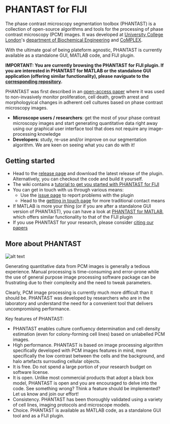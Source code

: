 PHANTAST for FIJI
========

The phase contrast microscopy segmentation toolbox (PHANTAST) is a collection of open-source algorithms and tools for the processing of phase contrast microscopy (PCM) images. It was developed at [University College London](http://www.ucl.ac.uk)'s [department of Biochemical Engineering](http://www.ucl.ac.uk/biochemeng) and [CoMPLEX](http://www.ucl.ac.uk/complex).

With the ultimate goal of being plateform agnostic, PHANTAST is currently available as a standalone GUI, MATLAB code, and FIJI plugin.

**IMPORTANT: You are currently browsing the PHANTAST for FIJI plugin. If you are interested in  PHANTAST for MATLAB or the standalone GUI application (offering similar functionality), please naviguate to the [corresponding repository](https://github.com/nicjac/PHANTAST-MATLAB).**

PHANTAST was first described in an [open-access paper](http://onlinelibrary.wiley.com/doi/10.1002/bit.25115/abstract) where it was used to non-invasively monitor proliferation, cell death, growth arrest and morphologyical changes in adherent cell cultures based on phase contrast microscopy images.

  * **Microscope users / researchers**: get the most of your phase contrast microscopy images and start generating quantitative data right away using our graphical user interface tool that does not require any image-processing knowledge
  * **Developers**: study, re-use and/or improve on our segmentation algorithm. We are keen on seeing what you can do with it!

Getting started
---------------
  * Head to the [release page](https://github.com/nicjac/PHANTAST-FIJI/releases) and download the latest release of the plugin. Alternatively, you can checkout the code and build it yourself.
  * The wiki contains a [tutorial to get you started with PHANTAST for FIJI](https://github.com/nicjac/PHANTAST-FIJI/wiki/PHANTAST-FIJI-plugin-tutorial)
  * You can get in touch with us through various means:
    * Use the [issue page](https://github.com/nicjac/PHANTAST-FIJI/issues) to report problems with the plugin
    * Head to the [getting in touch page](https://github.com/nicjac/PHANTAST-FIJI/wiki/Getting-in-touch) for more traditional contact means  
  * If MATLAB is more your thing (or if you are after a standalone GUI version of PHANTAST), you can have a look at [PHANTAST for MATLAB](https://github.com/nicjac/PHANTAST-MATLAB), which offers similar functionality to that of the FIJI plugin
  * If you use PHANTAST for your research, please consider [citing our papers](https://github.com/nicjac/PHANTAST-FIJI/wiki/How-to-cite-PHANTAST)

More about PHANTAST
-------------------
![alt text](https://github.com/nicjac/phantast/blob/gh-pages/images/Example.png "Example of PCM image segmentation using PHANTAST")

Generating quantitative data from PCM images is generally a tedious experience. Manual processing is time-consuming and error-prone while the use of general purpose image processing software package can be frustrating due to their complexity and the need to tweak parameters.

Clearly, PCM image processing is currently much more difficult than it should be. PHANTAST was developed by researchers who are in the laboratory and understand the need for a convenient tool that delivers uncompromising performance. 

Key features of PHANTAST:
  * PHANTAST enables culture confluency determination and cell density estimation (even for colony-forming cell lines) based on unlabelled PCM images.
  * High performance. PHANTAST is based on image processing algorithm specifically developed with PCM images features in mind, more specifically the low contrast between the cells and the background, and halo artefacts surrouding cellular objects.
  * It is free. Do not spend a large portion of your research budget on software license. 
  * It is open. Unlike most commercial products that adopt a black box model, PHANTAST is open and you are encouraged to delve into the code. See something wrong? Think a feature should be implemented? Let us know and join our effort!
  * Consistency. PHANTAST has been thoroughly validated using a variety of cell lines, imaging protocols and microscope models. 
  * Choice. PHANTAST is available as MATLAB code, as a standalone GUI tool and as a FIJI plugin. 
